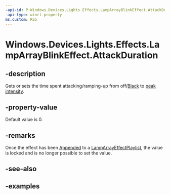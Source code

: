 ```yaml
---
-api-id: P:Windows.Devices.Lights.Effects.LampArrayBlinkEffect.AttackDuration
-api-type: winrt property
ms.custom: RS5
---
```


<!-- Property syntax.
public TimeSpan AttackDuration { get;  set; }
-->

# Windows.Devices.Lights.Effects.LampArrayBlinkEffect.AttackDuration

## -description
Gets or sets the time spent attacking/ramping-up from off/[Black](../windows.ui/colors_black.md) to [peak intensity](lamparrayblinkeffect_color.md).

## -property-value
Default value is 0.

## -remarks
Once the effect has been [Appended](lamparrayeffectplaylist_append_292269384.md) to a [LampArrayEffectPlaylist](lamparrayeffectplaylist.md), the value is locked and is no longer possible to set the value.

## -see-also

## -examples

